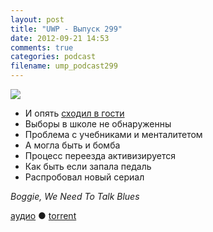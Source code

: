 ```yaml
---
layout: post
title: "UWP - Выпуск 299"
date: 2012-09-21 14:53
comments: true
categories: podcast
filename: ump_podcast299
---
```

![](https://podcast.umputun.com/images/uwp/uwp299.jpg)

- И опять [сходил в гости](http://www.appleinsider.ru/ipodcast/78-ezhenedelnyj-podkast-appleinsider-ru-s-umputun.html)
- Выборы в школе не обнаруженны
- Проблема с учебниками и менталитетом
- А могла быть и бомба
- Процесс переезда активизируется
- Как быть если запала педаль
- Распробовал новый сериал

_Boggie, We Need To Talk Blues_

[аудио](https://podcast.umputun.com/media/ump_podcast299.mp3) ● [torrent](http://archive.rucast.net/uwp/media/ump_podcast299.mp3.torrent)

<audio src="https://podcast.umputun.com/media/ump_podcast299.mp3" preload="none"></audio>
